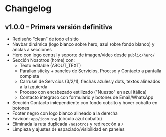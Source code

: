 # Changelog

## v1.0.0 – Primera versión definitiva

- Rediseño “clean” de todo el sitio
- Navbar dinámica (logo blanco sobre hero, azul sobre fondo blanco) y anclas a secciones
- Hero con logo central y soporte de imagen/video desde `public/hero/`
- Sección Nosotros (home) con:
  - Texto editable (ABOUT_TEXT)
  - Parallax sticky + paneles de Servicios, Proceso y Contacto a pantalla completa
  - Carrusel de Servicios (3/2/1), flechas azules y dots, textos alineados a la izquierda
  - Proceso con encabezado estilizado ("Nuestro" en azul itálica)
  - Contacto integrado con formulario y botones de Email/WhatsApp
- Sección Contacto independiente con fondo cobalto y hover cobalto en botones
- Footer negro con logo blanco alineado a la derecha
- Favicon: `app/icon.svg` (círculo azul cobalto)
- Eliminada la ruta duplicada `/nosotros` y redirección a `/`
- Limpieza y ajustes de espaciado/visibilidad en paneles

